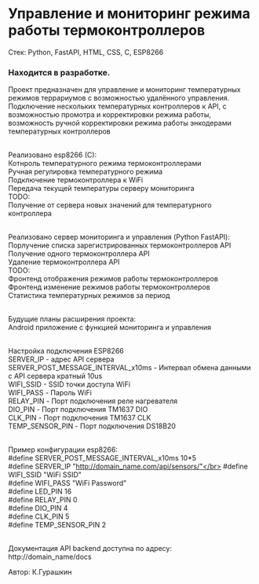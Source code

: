 # Управление и мониторинг режима работы термоконтроллеров
Стек: Python, FastAPI, HTML, CSS, C, ESP8266
### Находится в разработке.
Проект предназначен для управление и мониторинг температурных режимов террариумов с возможностью удалённого управления. Подключение нескольких температурных контроллеров к API, с возможностью промотра и корректировки режима работы, возможность ручной корректировки режима работы энкодерами температурных контроллеров</br></br>

Реализовано esp8266 (C):</br>
Котнроль температурного режима термоконтроллерами</br>
Ручная регулировка температурного режима</br>
Подключение термоконтроллера к WiFi</br>
Передача текущей температуры серверу мониторинга</br>
TODO:</br>
Получение от сервера новых значений для температурного контроллера</br>
</br>

Реализовано сервер мониторинга и управления (Python FastAPI):</br>
Порлучение списка зарегистрированных термоконтроллеров API</br>
Получение одного термоконтроллера API</br>
Удаление термоконтроллера API</br>
TODO:</br>
Фронтенд отображения режимов работы термоконтроллеров</br>
Фронтенд изменение режимов работы термоконтроллеров</br>
Статистика температурных режимов за период</br>
</br>

Будущие планы расширения проекта:</br>
Android приложение с функцией мониторинга и управления</br>
</br>

Настройка подключения ESP8266</br>
SERVER_IP - адрес API сервера</br>
SERVER_POST_MESSAGE_INTERVAL_x10ms - Интервал обмена данными с API сервера кратный 10us</br>
WIFI_SSID - SSID точки доступа WiFi</br>
WIFI_PASS - Пароль WiFi</br>
RELAY_PIN - Порт подключения реле нагревателя</br>
DIO_PIN  - Порт подключения TM1637 DIO</br>
CLK_PIN  - Порт подключения TM1637 CLK</br>
TEMP_SENSOR_PIN - Порт подключения DS18B20</br></br>

Пример конфигурации esp8266:</br>
#define SERVER_POST_MESSAGE_INTERVAL_x10ms 10*5</br>
#define SERVER_IP "http://domain_name.com/api/sensors/"</br>
#define WIFI_SSID "WiFi SSID"</br>
#define WIFI_PASS "WiFi Password"</br>
#define LED_PIN 16</br>
#define RELAY_PIN 0</br>
#define DIO_PIN 4</br>
#define CLK_PIN 5</br>
#define TEMP_SENSOR_PIN 2</br></br>


Документация API backend доступна по адресу: http://domain_name/docs</br>

Автор: К.Гурашкин
